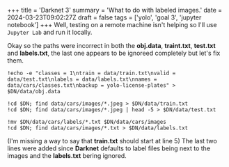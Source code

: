 +++
title = 'Darknet 3'
summary = 'What to do with labeled images.'
date = 2024-03-23T09:02:27Z
draft = false
tags = ['yolo', 'goal 3', 'jupyter notebook']
+++
Well, testing on a remote machine isn't helping so I'll use `Jupyter Lab` and run it locally.

Okay so the paths were incorrect in both the **obj.data**, **traint.txt**, **test.txt** and **labels.txt**, the last one appears to be ignoreed completely but let's fix them.

```
!echo -e "classes = 1\ntrain = data/train.txt\nvalid = data/test.txt\nlabels = data/labels.txt\nnames = data/cars/classes.txt\nbackup = yolo-license-plates" > $DN/data/obj.data

!cd $DN; find data/cars/images/*.jpeg > $DN/data/train.txt
!cd $DN; find data/cars/images/*.jpeg | head -5 > $DN/data/test.txt

!mv $DN/data/cars/labels/*.txt $DN/data/cars/images
!cd $DN; find data/cars/images/*.txt > $DN/data/labels.txt

```

(I'm missing a way to say that **train.txt** should start at line 5)
The last two lines were added since **Darknet** defaults to label files being next to the images and the **labels.txt** bering ignored.
